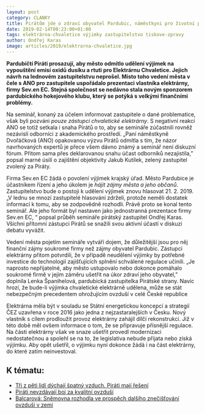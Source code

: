 ```yaml
---
layout: post
category: CLANKY
title: Pirátům jde o zdraví obyvatel Pardubic, náměstkyni pro životní prostředí o zájmy elektrárny
date: 2019-02-14T00:23:00+01:00
tags: elektrárna-chvaletice výjimky zastupitelstvo tiskove-zpravy
author: Ondřej Karas
image: articles/2019/elektrarna-chvaletice.jpg
---
```


**Pardubičtí Piráti prosazují, aby město odmítlo udělení výjimek na vypouštění emisí oxidů dusíku a rtuti pro Elektrárnu Chvaletice. Jejich návrh na lednovém zastupitelstvu neprošel. Místo toho vedení města v čele s ANO pro zastupitele uspořádalo prezentaci vlastníka elektrárny, firmy Sev.en EC. Stejná společnost se nedávno stala novým sponzorem pardubického hokejového klubu, který se potýká s velkými finančními problémy.**

Na seminář, konaný za účelem informovat zastupitele o dané problematice, však byli pozváni *pouze zástupci chvaletické elektrárny*. S negativní reakcí ANO se totiž setkala i snaha Pirátů o to, aby se semináře zúčastnili rovněž nezávislí odborníci z akademického prostředí. „Paní náměstkyně Dvořáčková (ANO) opakovanou výzvu Pirátů odmítla s tím, že názor navrhovaných expertů je přece všem dávno známý a seminář není diskuzní fórum. Přitom sama přes deklarovanou snahu účast odborníků nezajistila,” popsal marné úsilí o zajištění objektivity Jakub Kutílek, zelený zastupitel zvolený za Piráty.

Firma Sev.en EC žádá o povolení výjimek krajský úřad. Město Pardubice je účastníkem řízení a jeho úkolem je *hájit zájmy města a jeho občanů*. Zastupitelstvo bude o postoji k udělení výjimek znovu hlasovat 21. 2. 2019. „V lednu se mnozí zastupitelé hlasování zdrželi, protože neměli dostatek informací k tomu, aby se zodpovědně rozhodli. Právě proto se konal tento seminář. Ale jeho formát byl nastaven jako jednostranná prezentace firmy Sev.en EC, “ popsal průběh semináře pirátský zastupitel Ondřej Karas. Všichni přítomní zástupci Pirátů se snažili svou aktivní účastí v diskuzi debatu vyvážit.

Vedení města pojetím semináře vytváří dojem, že důležitější jsou pro něj finanční zájmy soukromé firmy než zájmy obyvatel Pardubic. Zástupci elektrárny přitom potvrdili, že v případě neudělení výjimky by potřebné investice do technologií zajišťujících splnění schválené regulace učinili. „Je naprosto nepřijatelné, aby město ustupovalo nebo dokonce pomáhalo soukromé firmě v jejím záměru ušetřit na úkor zdraví jeho obyvatel,” doplnila Lenka Španihelová, pardubická zastupitelka Pirátské strany. Navíc hrozí, že bude-li výjimka chvaletické elektrárně udělena, může se stát nebezpečným precedentem ohrožujícím ovzduší v celé České republice

Elektrárna měla být v souladu se Státní energetickou koncepcí a strategií ČEZ uzavřena v roce 2016 jako jedna z nejzastaralejších v Česku. Nový vlastník s cílem prodloužit provoz elektrárny zahájil dílčí rekonstrukci. Již v této době měl ovšem informace o tom, že se připravuje přísnější regulace. Na části elektrárny však ve snaze ušetřit provedl modernizaci nedostatečnou a spolehl se na to, že legislativa nebude přijata nebo získá výjimku. Aby opět ušetřil, o výjimku nyní dokonce žádá i na část elektrárny, do které zatím neinvestoval.

K tématu:
------------------
* [Tři z pěti lidí dýchají špatný vzduch. Piráti mají řešení][1]
* [Piráti nevzdávají boj za kvalitní ovzduší][2]
* [Balcarová: Sněmovna rozhodla ve prospěch dalšího znečišťování ovzduší v zemi ][3]

[1]: https://www.pirati.cz/tiskove-zpravy/tri-lidi-z-peti-dychaji-spatny-vzduch-pirati-maji-reseni.html
[2]: https://www.pirati.cz/tiskove-zpravy/boj-za-ciste-ovzdusi-pokracuje.html
[3]: https://www.pirati.cz/tiskove-zpravy/balcarova-snemovna-rozhodla-ve-prospech-znecistovani-ovzdusi.html
